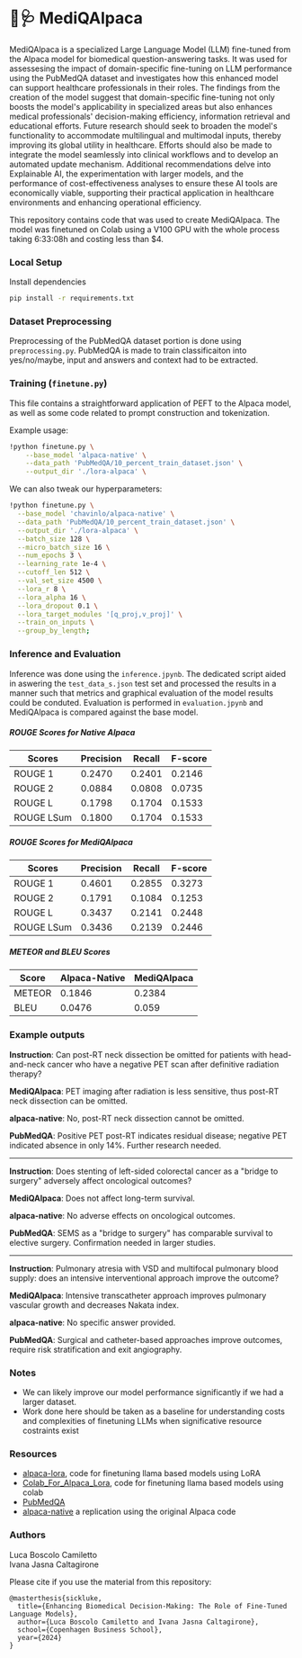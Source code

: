 # 🦙🩺 MediQAlpaca

MediQAlpaca is a specialized Large Language Model (LLM) fine-tuned from the Alpaca model for biomedical question-answering tasks. It was used for assessesing the impact of domain-specific fine-tuning on LLM performance using the PubMedQA dataset and investigates how this enhanced model can support healthcare professionals in their roles. The findings from the creation of the model suggest that domain-specific fine-tuning not only boosts the model's applicability in specialized areas but also enhances medical professionals' decision-making efficiency, information retrieval and educational efforts. Future research should seek to broaden the model's functionality to accommodate multilingual and multimodal inputs, thereby improving its global utility in healthcare. Efforts should also be made to integrate the model seamlessly into clinical workflows and to develop an automated update mechanism. Additional recommendations delve into Explainable AI, the experimentation with larger models, and the performance of cost-effectiveness analyses to ensure these AI tools are economically viable, supporting their practical application in healthcare environments and enhancing operational efficiency.

This repository contains code that was used to create MediQAlpaca. The model was finetuned on Colab using a V100 GPU with the whole process taking 6:33:08h and costing less than $4.


### Local Setup

Install dependencies

   ```bash
   pip install -r requirements.txt
   ```

### Dataset Preprocessing

Preprocessing of the PubMedQA dataset portion is done using `preprocessing.py`.
PubMedQA is made to train classificaiton into yes/no/maybe, input and answers and context had to be extracted.


### Training (`finetune.py`)

This file contains a straightforward application of PEFT to the Alpaca model, 
as well as some code related to prompt construction and tokenization.

Example usage:

```bash
!python finetune.py \
    --base_model 'alpaca-native' \
    --data_path 'PubMedQA/10_percent_train_dataset.json' \
    --output_dir './lora-alpaca' \
```

We can also tweak our hyperparameters:

  ```bash
!python finetune.py \
    --base_model 'chavinlo/alpaca-native' \
    --data_path 'PubMedQA/10_percent_train_dataset.json' \
    --output_dir './lora-alpaca' \
    --batch_size 128 \
    --micro_batch_size 16 \
    --num_epochs 3 \
    --learning_rate 1e-4 \
    --cutoff_len 512 \
    --val_set_size 4500 \
    --lora_r 8 \
    --lora_alpha 16 \
    --lora_dropout 0.1 \
    --lora_target_modules '[q_proj,v_proj]' \
    --train_on_inputs \
    --group_by_length;
   ```


### Inference and Evaluation

Inference was done using the `inference.jpynb`. 
The dedicated script aided in aswering the `test_data_s.json` test set and processed the results in a manner such that metrics and graphical evaluation of the model results could be conduted.
Evaluation is performed in `evaluation.jpynb` and MediQAlpaca is compared against the base model.

##### ROUGE Scores for Native Alpaca

| Scores    | Precision | Recall  | F-score |
|-----------|-----------|---------|---------|
| ROUGE 1   | 0.2470    | 0.2401  | 0.2146  |
| ROUGE 2   | 0.0884    | 0.0808  | 0.0735  |
| ROUGE L   | 0.1798    | 0.1704  | 0.1533  |
| ROUGE LSum| 0.1800    | 0.1704  | 0.1533  |

##### ROUGE Scores for MediQAlpaca

| Scores    | Precision | Recall  | F-score |
|-----------|-----------|---------|---------|
| ROUGE 1   | 0.4601    | 0.2855  | 0.3273  |
| ROUGE 2   | 0.1791    | 0.1084  | 0.1253  |
| ROUGE L   | 0.3437    | 0.2141  | 0.2448  |
| ROUGE LSum| 0.3436    | 0.2139  | 0.2446  |

##### METEOR and BLEU Scores

| Score  | Alpaca-Native | MediQAlpaca |
|--------|---------------|-------------|
| METEOR | 0.1846        | 0.2384      |
| BLEU   | 0.0476        | 0.059       |

### Example outputs

**Instruction**: Can post-RT neck dissection be omitted for patients with head-and-neck cancer who have a negative PET scan after definitive radiation therapy?

**MediQAlpaca**: PET imaging after radiation is less sensitive, thus post-RT neck dissection can be omitted.

**alpaca-native**: No, post-RT neck dissection cannot be omitted.

**PubMedQA**: Positive PET post-RT indicates residual disease; negative PET indicated absence in only 14\%. Further research needed.

---

**Instruction**: Does stenting of left-sided colorectal cancer as a "bridge to surgery" adversely affect oncological outcomes?

**MediQAlpaca**: Does not affect long-term survival.

**alpaca-native**: No adverse effects on oncological outcomes.

**PubMedQA**: SEMS as a "bridge to surgery" has comparable survival to elective surgery. Confirmation needed in larger studies.

---

**Instruction**: Pulmonary atresia with VSD and multifocal pulmonary blood supply: does an intensive interventional approach improve the outcome?

**MediQAlpaca**: Intensive transcatheter approach improves pulmonary vascular growth and decreases Nakata index.

**alpaca-native**: No specific answer provided.

**PubMedQA**: Surgical and catheter-based approaches improve outcomes, require risk stratification and exit angiography.


### Notes

- We can likely improve our model performance significantly if we had a larger dataset.
- Work done here should be taken as a baseline for understanding costs and complexities of finetuning LLMs when significative resource costraints exist

### Resources

- [alpaca-lora](https://github.com/tloen/alpaca-lora), code for finetuning llama based models using LoRA
- [Colab_For_Alpaca_Lora](https://github.com/TianyiPeng/Colab_for_Alpaca_Lora), code for finetuning llama based models using colab
- [PubMedQA](https://github.com/pubmedqa/pubmedqa)
- [alpaca-native](<https://huggingface.co/chavinlo/alpaca-native>) a replication using the original Alpaca code

### Authors

Luca Boscolo Camiletto      
Ivana Jasna Caltagirone


Please cite if you use the material from this repository:
```
@masterthesis{sickluke,
  title={Enhancing Biomedical Decision-Making: The Role of Fine-Tuned Language Models},
  author={Luca Boscolo Camiletto and Ivana Jasna Caltagirone},
  school={Copenhagen Business School},
  year={2024}
}
```

